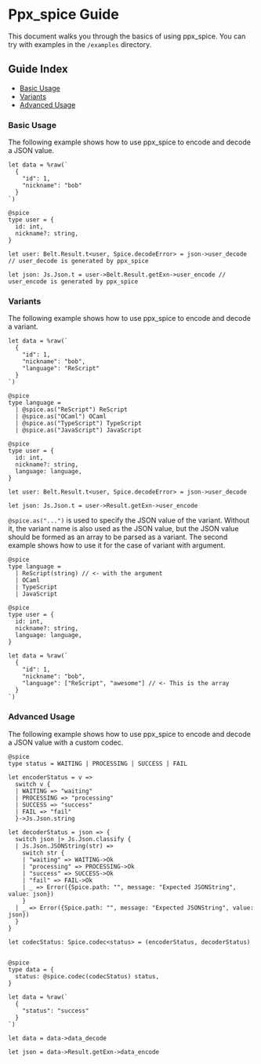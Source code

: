 # Ppx_spice Guide

This document walks you through the basics of using ppx_spice. You can try with examples in the `/examples` directory.

## Guide Index

- [Basic Usage](#basic-usage)
- [Variants](#variants)
- [Advanced Usage](#advanced-usage)

### Basic Usage

The following example shows how to use ppx_spice to encode and decode a JSON value.

```rescript
let data = %raw(`
  {
    "id": 1,
    "nickname": "bob"
  }
`)

@spice
type user = {
  id: int,
  nickname?: string,
}

let user: Belt.Result.t<user, Spice.decodeError> = json->user_decode // user_decode is generated by ppx_spice

let json: Js.Json.t = user->Belt.Result.getExn->user_encode // user_encode is generated by ppx_spice
```

### Variants

The following example shows how to use ppx_spice to encode and decode a variant.

```rescript
let data = %raw(`
  {
    "id": 1,
    "nickname": "bob",
    "language": "ReScript"
  }
`)

@spice
type language =
  | @spice.as("ReScript") ReScript
  | @spice.as("OCaml") OCaml
  | @spice.as("TypeScript") TypeScript
  | @spice.as("JavaScript") JavaScript

@spice
type user = {
  id: int,
  nickname?: string,
  language: language,
}

let user: Belt.Result.t<user, Spice.decodeError> = json->user_decode

let json: Js.Json.t = user->Result.getExn->user_encode
```

`@spice.as("...")` is used to specify the JSON value of the variant. Without it, the variant name is also used as the JSON value, but the JSON value should be formed as an array to be parsed as a variant. The second example shows how to use it for the case of variant with argument.

```rescript
@spice
type language =
  | ReScript(string) // <- with the argument
  | OCaml
  | TypeScript
  | JavaScript

@spice
type user = {
  id: int,
  nickname?: string,
  language: language,
}

let data = %raw(`
  {
    "id": 1,
    "nickname": "bob",
    "language": ["ReScript", "awesome"] // <- This is the array
  }
`)
```

### Advanced Usage

The following example shows how to use ppx_spice to encode and decode a JSON value with a custom codec.

```rescript
@spice
type status = WAITING | PROCESSING | SUCCESS | FAIL

let encoderStatus = v =>
  switch v {
  | WAITING => "waiting"
  | PROCESSING => "processing"
  | SUCCESS => "success"
  | FAIL => "fail"
  }->Js.Json.string

let decoderStatus = json => {
  switch json |> Js.Json.classify {
  | Js.Json.JSONString(str) =>
    switch str {
    | "waiting" => WAITING->Ok
    | "processing" => PROCESSING->Ok
    | "success" => SUCCESS->Ok
    | "fail" => FAIL->Ok
    | _ => Error({Spice.path: "", message: "Expected JSONString", value: json})
    }
  | _ => Error({Spice.path: "", message: "Expected JSONString", value: json})
  }
}

let codecStatus: Spice.codec<status> = (encoderStatus, decoderStatus)


@spice
type data = {
  status: @spice.codec(codecStatus) status,
}

let data = %raw(`
  {
    "status": "success"
  }
`)

let data = data->data_decode

let json = data->Result.getExn->data_encode
```
